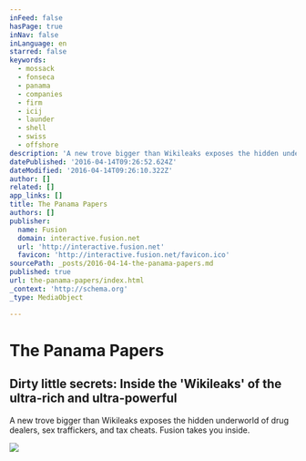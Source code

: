 ```yaml
---
inFeed: false
hasPage: true
inNav: false
inLanguage: en
starred: false
keywords:
  - mossack
  - fonseca
  - panama
  - companies
  - firm
  - icij
  - launder
  - shell
  - swiss
  - offshore
description: 'A new trove bigger than Wikileaks exposes the hidden underworld of drug dealers, sex traffickers, and tax cheats. Fusion takes you inside.'
datePublished: '2016-04-14T09:26:52.624Z'
dateModified: '2016-04-14T09:26:10.322Z'
author: []
related: []
app_links: []
title: The Panama Papers
authors: []
publisher:
  name: Fusion
  domain: interactive.fusion.net
  url: 'http://interactive.fusion.net'
  favicon: 'http://interactive.fusion.net/favicon.ico'
sourcePath: _posts/2016-04-14-the-panama-papers.md
published: true
url: the-panama-papers/index.html
_context: 'http://schema.org'
_type: MediaObject

---
```

# The Panama Papers

<article style=""><h1>Dirty little secrets: Inside the 'Wikileaks' of the ultra-rich and ultra-powerful</h1><p>A new trove bigger than Wikileaks exposes the hidden underworld of drug dealers, sex traffickers, and tax cheats. Fusion takes you inside.</p><img src="http://interactive.fusion.net/dirty-little-secrets/images/og_image.jpg" /></article>